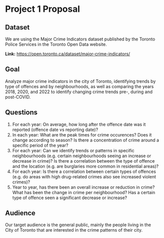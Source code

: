 # Project 1 Proposal

## Dataset

We are using the Major Crime Indicators dataset published by the Toronto Police Services in the Toronto Open Data website.

**Link:** https://open.toronto.ca/dataset/major-crime-indicators/

## Goal

Analyze major crime indicators in the city of Toronto, identifying trends by type of offences and by neighbourhoods, as well as comparing the years 2018, 2020, and 2022 to identify changing crime trends pre-, during and post-COVID.

## Questions

1. For each year: On average, how long after the offence date was it reported (offence date vs reporting date)?
2. In each year: What are the peak times for crime occurences? Does it change according to season? Is there a concentration of crime around a specific period of the year?
3. For each year: Can we identify trends or patterns in specific neighbourhoods (e.g. certain neighbourhoods seeing an increase or decrease in crime)? Is there a correlation between the type of offence and the location (e.g. are burglaries more common in residential areas)?
4. For each year: Is there a correlation between certain types of offences (e.g. do areas with high drug-related crimes also see increased violent crimes)?
5. Year to year, has there been an overall increase or reduction in crime? What has been the change in crime per neighbourhood? Has a certain type of offence seen a significant decrease or increase?

## Audience

Our target audience is the general public, mainly the people living in the City of Toronto that are interested in the crime patterns of their city.

